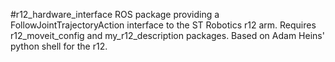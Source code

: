 #r12_hardware_interface
ROS package providing a FollowJointTrajectoryAction interface to the ST Robotics r12 arm. Requires r12_moveit_config and my_r12_description packages. Based on Adam Heins' python shell for the r12.
